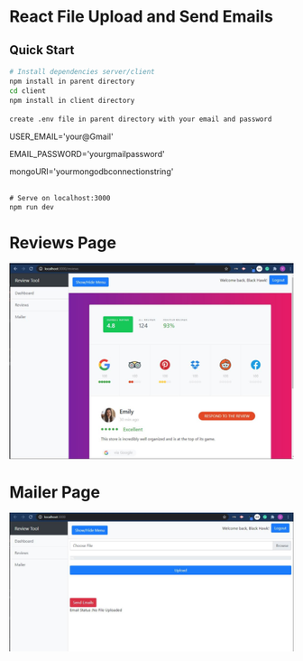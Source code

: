 # React File Upload and Send Emails

> 

## Quick Start

```bash
# Install dependencies server/client
npm install in parent directory
cd client
npm install in client directory

create .env file in parent directory with your email and password

```
USER_EMAIL='your@Gmail'

EMAIL_PASSWORD='yourgmailpassword'

mongoURI='yourmongodbconnectionstring'


```

# Serve on localhost:3000
npm run dev
```


# Reviews Page
![Reviews Page Mockup](screenshots/reviews.jpg)
# Mailer Page
![Mailer Page](screenshots/mailer.jpg)
